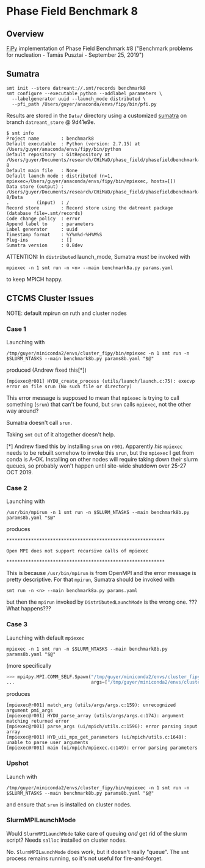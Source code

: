 # Phase Field Benchmark 8

## Overview

[FiPy](https://www.ctcms.nist.gov/fipy) implementation of 
Phase Field Benchmark #8 ("Benchmark problems for nucleation - Tamás 
Pusztai - September 25, 2019")

## Sumatra

```
smt init --store datreant://.smt/records benchmark8
smt configure --executable python --addlabel parameters \
  --labelgenerator uuid --launch_mode distributed \
  --pfi_path /Users/guyer/anaconda/envs/fipy/bin/pfi.py
```

Results are stored in the `Data/` directory using a customized
[sumatra](http://neuralensemble.org/sumatra/)
on branch `datreant_store` @ 9d41e9e.

```
$ smt info
Project name        : benchmark8
Default executable  : Python (version: 2.7.15) at /Users/guyer/anaconda/envs/fipy/bin/python
Default repository  : GitRepository at /Users/guyer/Documents/research/CHiMaD/phase_field/phasefieldbenchmark-8
Default main file   : None
Default launch mode : distributed (n=1, mpiexec=/Users/guyer/anaconda/envs/fipy/bin/mpiexec, hosts=[])
Data store (output) : /Users/guyer/Documents/research/CHiMaD/phase_field/phasefieldbenchmark-8/Data
.          (input)  : /
Record store        : Record store using the datreant package (database file=.smt/records)
Code change policy  : error
Append label to     : parameters
Label generator     : uuid
Timestamp format    : %Y%m%d-%H%M%S
Plug-ins            : []
Sumatra version     : 0.8dev
```


ATTENTION: In `distributed` launch_mode, Sumatra *must* be invoked with
```
mpiexec -n 1 smt run -n <n> --main benchmark8a.py params.yaml
```
to keep MPICH happy.


## CTCMS Cluster Issues

NOTE: default mpirun on ruth and cluster nodes

### Case 1

Launching with
```
/tmp/guyer/miniconda2/envs/cluster_fipy/bin/mpiexec -n 1 smt run -n $SLURM_NTASKS --main benchmark8b.py params8b.yaml "$@"
```
produced (Andrew fixed this[*])
```
[mpiexec@r001] HYDU_create_process (utils/launch/launch.c:75): execvp error on file srun (No such file or directory)
```

This error message is supposed to mean that `mpiexec` is trying to call 
something (`srun`) that can't be found, but `srun` calls `mpiexec`, not 
the other way around? 

Sumatra doesn't call `srun`. 

Taking `smt` out of it altogether doesn't help.

[*] Andrew fixed this by installing `srun` on `r001`.  Apparently *his*
`mpiexec` needs to be rebuilt somehow to invoke this `srun`, but the
`mpiexec` I get from conda is A-OK. Installing on other nodes will require 
taking down their slurm queues, so probably won't happen until site-wide 
shutdown over 25-27 OCT 2019.

### Case 2

Launching with
```
/usr/bin/mpirun -n 1 smt run -n $SLURM_NTASKS --main benchmark8b.py params8b.yaml "$@"
```
produces
```
**********************************************************

Open MPI does not support recursive calls of mpiexec

**********************************************************
```

This is because `/usr/bin/mpirun` is from OpenMPI and the error message is 
pretty descriptive. For that `mpirun`, Sumatra should be invoked with 
```
smt run -n <n> --main benchmark8a.py params.yaml
```
but then the `mpirun` invoked by `DistributedLaunchMode` is the wrong one.
???What happens???

### Case 3

Launching with default `mpiexec`
```
mpiexec -n 1 smt run -n $SLURM_NTASKS --main benchmark8b.py params8b.yaml "$@"
```
(more specifically
```python
>>> mpi4py.MPI.COMM_SELF.Spawn("/tmp/guyer/miniconda2/envs/cluster_fipy/bin/python",
...                            args=["/tmp/guyer/miniconda2/envs/cluster_fipy/bin/pfi.py"])
```
produces
```
[mpiexec@r001] match_arg (utils/args/args.c:159): unrecognized argument pmi_args
[mpiexec@r001] HYDU_parse_array (utils/args/args.c:174): argument matching returned error
[mpiexec@r001] parse_args (ui/mpich/utils.c:1596): error parsing input array
[mpiexec@r001] HYD_uii_mpx_get_parameters (ui/mpich/utils.c:1648): unable to parse user arguments
[mpiexec@r001] main (ui/mpich/mpiexec.c:149): error parsing parameters
```

### Upshot

Launch with
```
/tmp/guyer/miniconda2/envs/cluster_fipy/bin/mpiexec -n 1 smt run -n $SLURM_NTASKS --main benchmark8b.py params8b.yaml "$@"
```
and ensure that `srun` is installed on cluster nodes.

### SlurmMPILaunchMode

Would `SlurmMPILaunchMode` take care of queuing *and* get rid of the slurm 
script? Needs `salloc` installed on cluster nodes.

No. `SlurmMPILaunchMode` does work, but it doesn't really "queue". The
`smt` process remains running, so it's not useful for fire-and-forget.
